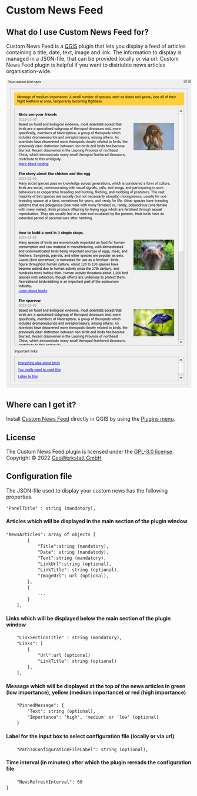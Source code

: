 # Custom News Feed

## What do I use Custom News Feed for?
Custom News Feed is a [QGIS](https://www.qgis.org/en/site/) plugin that lets you display a feed of articles containing a title, date, text, image and link. The information to display is managed in a JSON-file, that can be provided locally or via url.
Custom News Feed plugin is helpful if you want to distriubte news articles organisation-wide.

![](dockpane_preview.png)

## Where can I get it?
Install [Custom News Feed](https://plugins.qgis.org/plugins) directly in QGIS by using the [Plugins menu](http://docs.qgis.org/latest/en/docs/user_manual/plugins/plugins.html).

## License
The Custom News Feed plugin is licensed under the [GPL-3.0 license](LICENSE).
Copyright © 2022 [GeoWerkstatt GmbH](https://www.geowerkstatt.ch)

## Configuration file
The JSON-file used to display your custom news has the following properties.


    "PanelTitle" : string (mandatory),

#### Articles which will be displayed in the main section of the plugin window
    "NewsArticles": array of objects [
            {
                "Title":string (mandatory),
                "Date": string (mandatody),
                "Text":string (mandatory),
                "LinkUrl":string (optional),
                "LinkTitle": string (optional),
                "ImageUrl": url (optional),
            },
            {
                ...
            }
        ],

#### Links which will be displayed below the main section of the plugin window
        "LinkSectionTitle" : string (mandatory),
        "Links": [
            {
                "Url":url (optional)
                "LinkTitle": string (optional)
            },
        ],

#### Message which will be displayed at the top of the news articles in green (low importance), yellow (medium importance) or red (high importance)
        "PinnedMessage": {
            "Text": string (optional),
            "Importance": 'high', 'medium' or 'low' (optional)
        }

#### Label for the input box to select configuration file (locally or via url)

        "PathToConfigurationFileLabel": string (optional),

#### Time interval (in minutes) after which the plugin rereads the configuration file
        "NewsRefreshInterval": 60
    }

